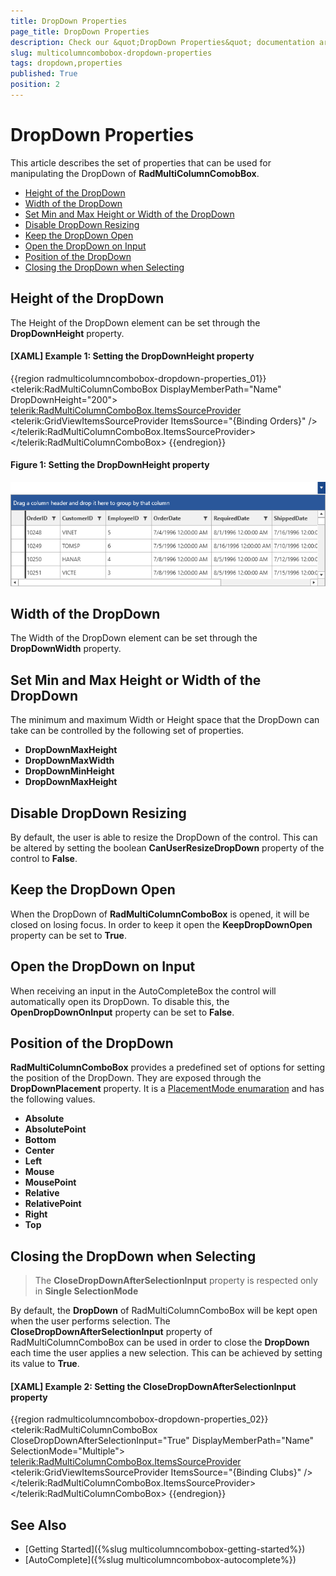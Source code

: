 ```yaml
---
title: DropDown Properties
page_title: DropDown Properties
description: Check our &quot;DropDown Properties&quot; documentation article for the RadMultiColumnComboBox {{ site.framework_name }} control.
slug: multicolumncombobox-dropdown-properties
tags: dropdown,properties
published: True
position: 2
---
```


# DropDown Properties

This article describes the set of properties that can be used for manipulating the DropDown of __RadMultiColumnComobBox__.

* [Height of the DropDown](#height-of-the-dropdown)
* [Width of the DropDown](#width-of-the-dropdown)
* [Set Min and Max Height or Width of the DropDown](#set-min-and-max-height-or-width-of-the-dropdown)
* [Disable DropDown Resizing](#disable-dropdown-resizing)
* [Keep the DropDown Open](#keep-the-dropdown-open)
* [Open the DropDown on Input](#open-the-dropdown-on-input)
* [Position of the DropDown](#position-of-the-dropdown)
* [Closing the DropDown when Selecting](#closing-the-dropdown-when-selecting)

## Height of the DropDown

The Height of the DropDown element can be set through the __DropDownHeight__ property.

#### __[XAML] Example 1: Setting the DropDownHeight property__
{{region radmulticolumncombobox-dropdown-properties_01}}
	 <telerik:RadMultiColumnComboBox DisplayMemberPath="Name" DropDownHeight="200">
            <telerik:RadMultiColumnComboBox.ItemsSourceProvider>
                <telerik:GridViewItemsSourceProvider ItemsSource="{Binding Orders}" />
            </telerik:RadMultiColumnComboBox.ItemsSourceProvider>
        </telerik:RadMultiColumnComboBox>
{{endregion}}

#### __Figure 1: Setting the DropDownHeight property__
![Setting the DropDownHeight property](images/MultiColumnComboBox_DropDown_Properties_01.png)

## Width of the DropDown

The Width of the DropDown element can be set through the __DropDownWidth__ property.

## Set Min and Max Height or Width of the DropDown

The minimum and maximum Width or Height space that the DropDown can take can be controlled by the following set of properties.

* __DropDownMaxHeight__  
* __DropDownMaxWidth__
* __DropDownMinHeight__
* __DropDownMaxHeight__

## Disable DropDown Resizing

By default, the user is able to resize the DropDown of the control. This can be altered by setting the boolean __CanUserResizeDropDown__ property of the control to __False__.

## Keep the DropDown Open

When the DropDown of __RadMultiColumnComboBox__ is opened, it will be closed on losing focus. In order to keep it open the __KeepDropDownOpen__ property can be set to __True__.

## Open the DropDown on Input

When receiving an input in the AutoCompleteBox the control will automatically open its DropDown. To disable this, the __OpenDropDownOnInput__ property can be set to __False__.

## Position of the DropDown

__RadMultiColumnComboBox__ provides a predefined set of options for setting the position of the DropDown. They are exposed through the __DropDownPlacement__ property. It is a [PlacementMode enumaration](https://docs.microsoft.com/en-us/dotnet/api/system.windows.controls.primitives.placementmode?view=netframework-4.7.2) and has the following values.

* __Absolute__
* __AbsolutePoint__
* __Bottom__
* __Center__
* __Left__
* __Mouse__
* __MousePoint__
* __Relative__
* __RelativePoint__
* __Right__
* __Top__

## Closing the DropDown when Selecting

> The __CloseDropDownAfterSelectionInput__ property is respected only in __Single SelectionMode__

By default, the __DropDown__ of RadMultiColumnComboBox will be kept open when the user performs selection. The __CloseDropDownAfterSelectionInput__ property of RadMultiColumnComboBox can be used in order to close the __DropDown__ each time the user applies a new selection. This can be achieved by setting its value to __True__.

#### __[XAML] Example 2: Setting the CloseDropDownAfterSelectionInput property__
{{region radmulticolumncombobox-dropdown-properties_02}}
	<telerik:RadMultiColumnComboBox CloseDropDownAfterSelectionInput="True"
                                        DisplayMemberPath="Name" SelectionMode="Multiple">
            <telerik:RadMultiColumnComboBox.ItemsSourceProvider>
                <telerik:GridViewItemsSourceProvider ItemsSource="{Binding Clubs}" />
            </telerik:RadMultiColumnComboBox.ItemsSourceProvider>
        </telerik:RadMultiColumnComboBox>
{{endregion}}

## See Also

* [Getting Started]({%slug multicolumncombobox-getting-started%})
* [AutoComplete]({%slug multicolumncombobox-autocomplete%})

